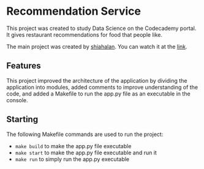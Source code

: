 # Recommendation Service

This project was created to study Data Science on the Codecademy portal. It gives restaurant recommendations for food that people like.

The main project was created by [shiahalan](https://github.com/shiahalan). You can watch it at the [link](https://github.com/shiahalan/restaurant-recommendation/tree/main).

## Features

This project improved the architecture of the application by dividing the application into modules, added comments to improve understanding of the code, and added a Makefile to run the app.py file as an executable in the console.

## Starting

The following Makefile commands are used to run the project:
- `make build` to make the app.py file executable
- `make start` to make the app.py file executable and run it
- `make run` to simply run the app.py executable
